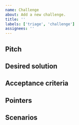 ```yaml
---
name: Challenge
about: Add a new challenge.
title: ''
labels: ['triage', 'challenge']
assignees: ''
---
```

<!--
Give the issue a succinct, attractive title.

Example:
Greet the user with their preferred name
-->

## Pitch
<!--
Add in concrete terms what the problem is.

Example:
- Users like to be addressed by their preferred name within apps.
  - This is a name that they are known as, or use for themselves.
- In some cultures, this is the first name.
  - It could also be a user-chosen name or nickname.
- Other cultures do not have the concept of a first name, so another strategy is needed.
-->

## Desired solution
<!--
Add insights in how the solution should/can look like.

Example:
- Encode the rules for arriving at the preferred name in a declarative way.
  - For instance, using reasoning rules.
- Expose the functionality via JavaScript
  - For instance, through `getUserPreferredName` or `user.preferredName`
-->

## Acceptance criteria
<!--
Describe the criteria for a demo that needs to be built such that solution can be accepted.

Example:
- I want to see an example app with at the top right a user bar.
- This user bar shows a profile picture, and "Hi, Alex".
  - Here, "Alex" is the logged-in user's preferred name.
- This demo should work for people from different backgrounds.
  - people without a first name
  - people with a nickname
  - people with a chosen name
-->

## Pointers
<!--
Add pointers to existing solutions, approaches, ideas, and so on.

Example:
- https://www.w3.org/International/questions/qa-personal-names
-->

## Scenarios
<!--
Add to which scenarios this challenge contributes.
-->
